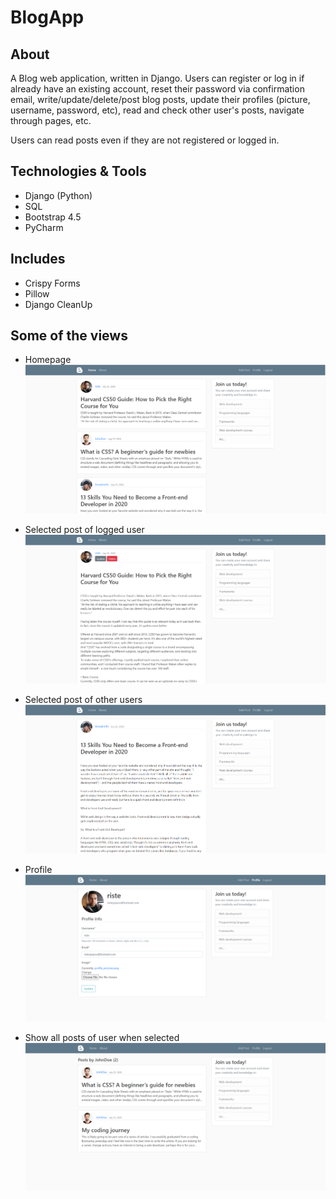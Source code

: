 # BlogApp 

## About 

A Blog web application, written in Django. Users can register or log in if already have an existing account, reset their password via confirmation email, write/update/delete/post blog posts, update their profiles (picture, username, password, etc), read and check other user's posts, navigate through pages, etc.

Users can read posts even if they are not registered or logged in. 

## Technologies & Tools

- Django (Python)
- SQL
- Bootstrap 4.5
- PyCharm

## Includes

- Crispy Forms 
- Pillow
- Django CleanUp

## Some of the views

- Homepage<br/>
![](git-images/1.PNG)

- Selected post of logged user<br/>
![](git-images/2.PNG) 

- Selected post of other users<br/>
![](git-images/3.PNG)

- Profile<br/> 
![](git-images/4.PNG)

- Show all posts of user when selected
![](git-images/5.PNG)

